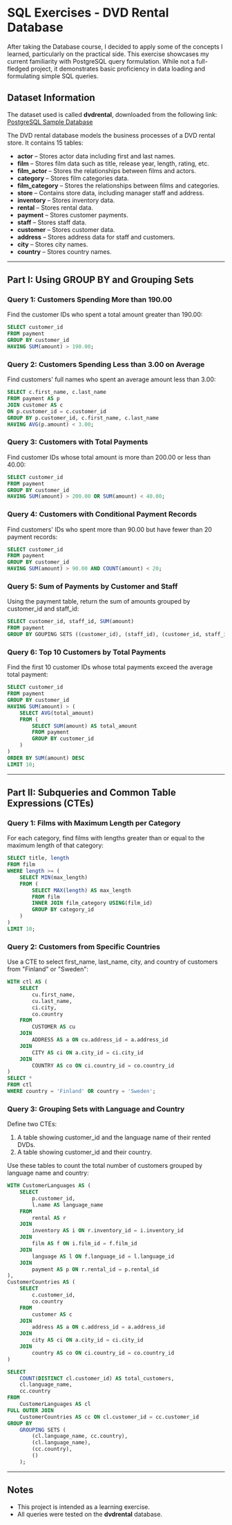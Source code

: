 # SQL Exercises - DVD Rental Database

After taking the Database course, I decided to apply some of the concepts I learned, particularly on the practical side. This exercise showcases my current familiarity with PostgreSQL query formulation. While not a full-fledged project, it demonstrates basic proficiency in data loading and formulating simple SQL queries.

## Dataset Information

The dataset used is called **dvdrental**, downloaded from the following link:
[PostgreSQL Sample Database](https://neon.tech/postgresql/postgresql-getting-started/postgresql-sample-database)

The DVD rental database models the business processes of a DVD rental store. It contains 15 tables:

- **actor** – Stores actor data including first and last names.
- **film** – Stores film data such as title, release year, length, rating, etc.
- **film_actor** – Stores the relationships between films and actors.
- **category** – Stores film categories data.
- **film_category** – Stores the relationships between films and categories.
- **store** – Contains store data, including manager staff and address.
- **inventory** – Stores inventory data.
- **rental** – Stores rental data.
- **payment** – Stores customer payments.
- **staff** – Stores staff data.
- **customer** – Stores customer data.
- **address** – Stores address data for staff and customers.
- **city** – Stores city names.
- **country** – Stores country names.

---

## Part I: Using GROUP BY and Grouping Sets

### Query 1: Customers Spending More than 190.00
Find the customer IDs who spent a total amount greater than 190.00:
```sql
SELECT customer_id
FROM payment
GROUP BY customer_id
HAVING SUM(amount) > 190.00;

```

### Query 2: Customers Spending Less than 3.00 on Average
Find customers' full names who spent an average amount less than 3.00:
```sql
SELECT c.first_name, c.last_name
FROM payment AS p
JOIN customer AS c
ON p.customer_id = c.customer_id
GROUP BY p.customer_id, c.first_name, c.last_name
HAVING AVG(p.amount) < 3.00;

```

### Query 3: Customers with Total Payments
Find customer IDs whose total amount is more than 200.00 or less than 40.00:
```sql
SELECT customer_id
FROM payment
GROUP BY customer_id
HAVING SUM(amount) > 200.00 OR SUM(amount) < 40.00;

```

### Query 4: Customers with Conditional Payment Records
Find customers' IDs who spent more than 90.00 but have fewer than 20 payment records:
```sql
SELECT customer_id
FROM payment
GROUP BY customer_id
HAVING SUM(amount) > 90.00 AND COUNT(amount) < 20;

```

### Query 5: Sum of Payments by Customer and Staff
Using the payment table, return the sum of amounts grouped by customer_id and staff_id:
```sql
SELECT customer_id, staff_id, SUM(amount)
FROM payment
GROUP BY GOUPING SETS ((customer_id), (staff_id), (customer_id, staff_id), ());

```

### Query 6: Top 10 Customers by Total Payments
Find the first 10 customer IDs whose total payments exceed the average total payment:
```sql
SELECT customer_id
FROM payment
GROUP BY customer_id
HAVING SUM(amount) > (
    SELECT AVG(total_amount)
    FROM (
        SELECT SUM(amount) AS total_amount
        FROM payment
        GROUP BY customer_id
    )
)
ORDER BY SUM(amount) DESC
LIMIT 10;

```

---

## Part II: Subqueries and Common Table Expressions (CTEs)

### Query 1: Films with Maximum Length per Category
For each category, find films with lengths greater than or equal to the maximum length of that category:
```sql
SELECT title, length
FROM film
WHERE length >= (
    SELECT MIN(max_length)
    FROM (
        SELECT MAX(length) AS max_length
        FROM film
        INNER JOIN film_category USING(film_id)
        GROUP BY category_id
    )
)
LIMIT 10;

```

### Query 2: Customers from Specific Countries
Use a CTE to select first_name, last_name, city, and country of customers from "Finland" or "Sweden":
```sql
WITH ctl AS (
    SELECT 
        cu.first_name,
        cu.last_name,
        ci.city,
        co.country
    FROM 
        CUSTOMER AS cu
    JOIN 
        ADDRESS AS a ON cu.address_id = a.address_id
    JOIN 
        CITY AS ci ON a.city_id = ci.city_id
    JOIN 
        COUNTRY AS co ON ci.country_id = co.country_id
)
SELECT *
FROM ctl
WHERE country = 'Finland' OR country = 'Sweden';
```

### Query 3: Grouping Sets with Language and Country
Define two CTEs:
1. A table showing customer_id and the language name of their rented DVDs.
2. A table showing customer_id and their country.

Use these tables to count the total number of customers grouped by language name and country:
```sql
WITH CustomerLanguages AS (
    SELECT 
        p.customer_id, 
        l.name AS language_name 
    FROM 
        rental AS r 
    JOIN 
        inventory AS i ON r.inventory_id = i.inventory_id 
    JOIN 
        film AS f ON i.film_id = f.film_id 
    JOIN 
        language AS l ON f.language_id = l.language_id 
    JOIN 
        payment AS p ON r.rental_id = p.rental_id
),
CustomerCountries AS (
    SELECT 
        c.customer_id, 
        co.country 
    FROM 
        customer AS c 
    JOIN 
        address AS a ON c.address_id = a.address_id 
    JOIN 
        city AS ci ON a.city_id = ci.city_id 
    JOIN 
        country AS co ON ci.country_id = co.country_id 
)

SELECT 
    COUNT(DISTINCT cl.customer_id) AS total_customers, 
    cl.language_name, 
    cc.country
FROM 
    CustomerLanguages AS cl 
FULL OUTER JOIN 
    CustomerCountries AS cc ON cl.customer_id = cc.customer_id
GROUP BY 
    GROUPING SETS (
        (cl.language_name, cc.country),  
        (cl.language_name),               
        (cc.country),                     
        ()  
    );
```

---

## Notes
- This project is intended as a learning exercise.
- All queries were tested on the **dvdrental** database.
